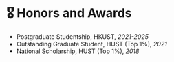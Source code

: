 # 🎖 Honors and Awards
- Postgraduate Studentship, HKUST, *2021-2025*
- Outstanding Graduate Student, HUST (Top 1%), *2021*
- National Scholarship, HUST (Top 1%), *2018*
